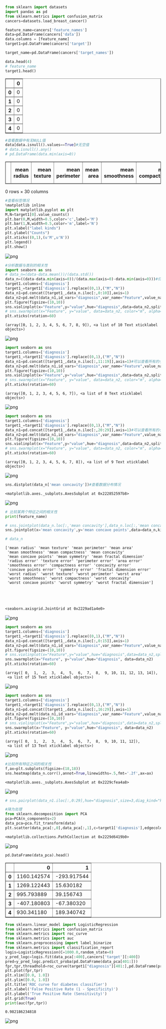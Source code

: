 

```python
from sklearn import datasets
import pandas as pd
from sklearn.metrics import confusion_matrix
cancers=datasets.load_breast_cancer()

feature_name=cancers['feature_names']
data=pd.DataFrame(cancers['data'])
data.columns = [feature_name]
target1=pd.DataFrame(cancers['target'])

target_name=pd.DataFrame(cancers['target_names'])
```


```python
data.head(4)
# feature_name
target1.head()
```




<div>
<style>
    .dataframe thead tr:only-child th {
        text-align: right;
    }

    .dataframe thead th {
        text-align: left;
    }

    .dataframe tbody tr th {
        vertical-align: top;
    }
</style>
<table border="1" class="dataframe">
  <thead>
    <tr style="text-align: right;">
      <th></th>
      <th>0</th>
    </tr>
  </thead>
  <tbody>
    <tr>
      <th>0</th>
      <td>0</td>
    </tr>
    <tr>
      <th>1</th>
      <td>0</td>
    </tr>
    <tr>
      <th>2</th>
      <td>0</td>
    </tr>
    <tr>
      <th>3</th>
      <td>0</td>
    </tr>
    <tr>
      <th>4</th>
      <td>0</td>
    </tr>
  </tbody>
</table>
</div>




```python
#查看数据中有无NULL值
data[data.isnull().values==True]#无空值
# data.isnull().any()
# pd.DataFrame(data.min(axis=0))
```




<div>
<style>
    .dataframe thead tr:only-child th {
        text-align: right;
    }

    .dataframe thead th {
        text-align: left;
    }

    .dataframe tbody tr th {
        vertical-align: top;
    }
</style>
<table border="1" class="dataframe">
  <thead>
    <tr style="text-align: right;">
      <th></th>
      <th>mean radius</th>
      <th>mean texture</th>
      <th>mean perimeter</th>
      <th>mean area</th>
      <th>mean smoothness</th>
      <th>mean compactness</th>
      <th>mean concavity</th>
      <th>mean concave points</th>
      <th>mean symmetry</th>
      <th>mean fractal dimension</th>
      <th>...</th>
      <th>worst radius</th>
      <th>worst texture</th>
      <th>worst perimeter</th>
      <th>worst area</th>
      <th>worst smoothness</th>
      <th>worst compactness</th>
      <th>worst concavity</th>
      <th>worst concave points</th>
      <th>worst symmetry</th>
      <th>worst fractal dimension</th>
    </tr>
  </thead>
  <tbody>
  </tbody>
</table>
<p>0 rows × 30 columns</p>
</div>




```python
#查看标签情况
%matplotlib inline
import matplotlib.pyplot as plt 
M,N=target1[0].value_counts()
plt.bar(0,M,width=0.5,color='c',label='M')
plt.bar(1,N,width=0.5,color='m',label='N')
plt.xlabel("label kinds")
plt.ylabel("Counts")
plt.xticks((0,1),(u'M',u'N'))
plt.legend()
plt.show()
```


![png](output_3_0.png)



```python
#分析数据与类别的相关性
import seaborn as sns
# data_n=(data-data.mean())/(data.std())
data_n=((data-data.min(axis=0))/(data.max(axis=0)-data.min(axis=0)))#归一化
target1.columns=['diagnosis']
target1_=target1['diagnosis'].replace((0,1),("M","N"))
data_n1=pd.concat([target1_,data_n.iloc[:,0:10]],axis=1)
data_n2=pd.melt(data_n1,id_vars="diagnosis",var_name="Feature",value_name="value")
plt.figure(figsize=(10,10))
sns.violinplot(x="Feature",y="value",hue="diagnosis",data=data_n2,split=True, inner="quart")
# sns.swarmplot(x="Feature", y="value", data=data_n2, color="m", alpha=.5)
plt.xticks(rotation=60)

```




    (array([0, 1, 2, 3, 4, 5, 6, 7, 8, 9]), <a list of 10 Text xticklabel objects>)




![png](output_4_1.png)



```python
import seaborn as sns
target1.columns=['diagnosis']
target1_=target1['diagnosis'].replace((0,1),("M","N"))
data_n1=pd.concat([target1_,data_n.iloc[:,11:19]],axis=1)#可以查看所有的小提琴图
data_n2=pd.melt(data_n1,id_vars="diagnosis",var_name="Feature",value_name="value")
plt.figure(figsize=(10,10))
sns.violinplot(x="Feature",y="value",hue="diagnosis",data=data_n2,split=True, inner="quart")
# sns.swarmplot(x="Feature", y="value", data=data_n2, color="m", alpha=.5)
plt.xticks(rotation=60)
```




    (array([0, 1, 2, 3, 4, 5, 6, 7]), <a list of 8 Text xticklabel objects>)




![png](output_5_1.png)



```python
import seaborn as sns
target1.columns=['diagnosis']
target1_=target1['diagnosis'].replace((0,1),("M","N"))
data_n1=pd.concat([target1_,data_n.iloc[:,20:29]],axis=1)#可以查看所有的小提琴图
data_n2=pd.melt(data_n1,id_vars="diagnosis",var_name="Feature",value_name="value")
plt.figure(figsize=(10,10))
sns.violinplot(x="Feature",y="value",hue="diagnosis",data=data_n2,split=True, inner="quart")
# sns.swarmplot(x="Feature", y="value", data=data_n2, color="m", alpha=.5)
plt.xticks(rotation=60)
```




    (array([0, 1, 2, 3, 4, 5, 6, 7, 8]), <a list of 9 Text xticklabel objects>)




![png](output_6_1.png)



```python
sns.distplot(data_n['mean concavity'])#查看数据分布情况
```




    <matplotlib.axes._subplots.AxesSubplot at 0x222852597b8>




![png](output_7_1.png)



```python
# 比较某两个特征之间的相关性
print(feature_name)

# sns.jointplot(data_n.loc[:,'mean concavity'],data_n.loc[:,'mean concave points'],kind="regg",color='m')#从小提琴上观察发现比较相近，姑且看一下相关系数。
sns.jointplot(x='mean concavity',y='mean concave points',data=data_n,kind="regg",color='m')

# data_n
```

    ['mean radius' 'mean texture' 'mean perimeter' 'mean area'
     'mean smoothness' 'mean compactness' 'mean concavity'
     'mean concave points' 'mean symmetry' 'mean fractal dimension'
     'radius error' 'texture error' 'perimeter error' 'area error'
     'smoothness error' 'compactness error' 'concavity error'
     'concave points error' 'symmetry error' 'fractal dimension error'
     'worst radius' 'worst texture' 'worst perimeter' 'worst area'
     'worst smoothness' 'worst compactness' 'worst concavity'
     'worst concave points' 'worst symmetry' 'worst fractal dimension']
    




    <seaborn.axisgrid.JointGrid at 0x2229ad1a4e0>




![png](output_8_2.png)



```python
import seaborn as sns
target1.columns=['diagnosis']
target1_=target1['diagnosis'].replace((0,1),("M","N"))
data_n1=pd.concat([target1_,data_n.iloc[:,0:15]],axis=1)
data_n2=pd.melt(data_n1,id_vars="diagnosis",var_name="Feature",value_name="value")
plt.figure(figsize=(10,10))
# sns.violinplot(x="Feature",y="value",hue="diagnosis",data=data_n2,split=True, inner="quart")
sns.swarmplot(x="Feature", y="value",hue="diagnosis", data=data_n2)
plt.xticks(rotation=60)
```




    (array([ 0,  1,  2,  3,  4,  5,  6,  7,  8,  9, 10, 11, 12, 13, 14]),
     <a list of 15 Text xticklabel objects>)




![png](output_9_1.png)



```python
import seaborn as sns
target1.columns=['diagnosis']
target1_=target1['diagnosis'].replace((0,1),("M","N"))
data_n1=pd.concat([target1_,data_n.iloc[:,16:29]],axis=1)
data_n2=pd.melt(data_n1,id_vars="diagnosis",var_name="Feature",value_name="value")
plt.figure(figsize=(10,10))
# sns.violinplot(x="Feature",y="value",hue="diagnosis",data=data_n2,split=True, inner="quart")
sns.swarmplot(x="Feature", y="value",hue="diagnosis", data=data_n2)
plt.xticks(rotation=60)
```




    (array([ 0,  1,  2,  3,  4,  5,  6,  7,  8,  9, 10, 11, 12]),
     <a list of 13 Text xticklabel objects>)




![png](output_10_1.png)



```python
#比较所有特征之间的相关性
f,ax=plt.subplots(figsize=(18,18))
sns.heatmap(data_n.corr(),annot=True,linewidths=.5,fmt='.2f',ax=ax)
```




    <matplotlib.axes._subplots.AxesSubplot at 0x2229cfea4a8>




![png](output_11_1.png)



```python
# sns.pairplot(data_n1.iloc[:,0:29],hue="diagnosis",size=3,diag_kind="kde")
```


```python
#降为处理
from sklearn.decomposition import PCA
pca=PCA(n_components=2)
data_pca=pca.fit_transform(data)
plt.scatter(data_pca[:,0],data_pca[:,1],c=target1['diagnosis'],edgecolor='r',cmap="summer",alpha=0.4)

```




    <matplotlib.collections.PathCollection at 0x2229d6419b0>




![png](output_13_1.png)



```python
pd.DataFrame(data_pca).head()
```




<div>
<style>
    .dataframe thead tr:only-child th {
        text-align: right;
    }

    .dataframe thead th {
        text-align: left;
    }

    .dataframe tbody tr th {
        vertical-align: top;
    }
</style>
<table border="1" class="dataframe">
  <thead>
    <tr style="text-align: right;">
      <th></th>
      <th>0</th>
      <th>1</th>
    </tr>
  </thead>
  <tbody>
    <tr>
      <th>0</th>
      <td>1160.142574</td>
      <td>-293.917544</td>
    </tr>
    <tr>
      <th>1</th>
      <td>1269.122443</td>
      <td>15.630182</td>
    </tr>
    <tr>
      <th>2</th>
      <td>995.793889</td>
      <td>39.156743</td>
    </tr>
    <tr>
      <th>3</th>
      <td>-407.180803</td>
      <td>-67.380320</td>
    </tr>
    <tr>
      <th>4</th>
      <td>930.341180</td>
      <td>189.340742</td>
    </tr>
  </tbody>
</table>
</div>




```python
from sklearn.linear_model import LogisticRegression
from sklearn.metrics import confusion_matrix
from sklearn.metrics import roc_curve
from sklearn.metrics import auc
from sklearn.preprocessing import label_binarize
from sklearn.metrics import classification_report
logis=LogisticRegression(C=1000.0,random_state=0)
y_pred_logc=logis.fit(data_pca[:400],cancers['target'][:400])
pred=y_pred_logc.predict_proba(pd.DataFrame(data_pca[401:]))
fpr,tpr,threadhold=roc_curve(target1["diagnosis"][401:],pd.DataFrame(pred[:,1]))
plt.plot(fpr,tpr)
plt.xlim([0.0, 1.0])
plt.ylim([0.0, 1.0])
plt.title('ROC curve for diabetes classifier')
plt.xlabel('False Positive Rate (1 - Specificity)')
plt.ylabel('True Positive Rate (Sensitivity)')
plt.grid(True)
print(auc(fpr,tpr))
```

    0.982186234818
    


![png](output_15_1.png)

